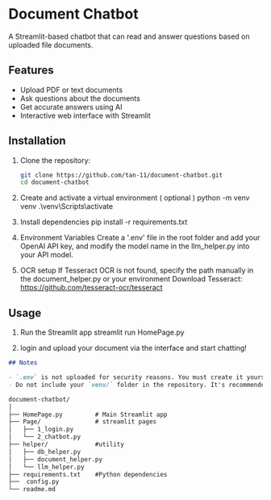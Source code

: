 # Document Chatbot

A Streamlit-based chatbot that can read and answer questions based on uploaded file documents.

## Features

- Upload PDF or text documents
- Ask questions about the documents
- Get accurate answers using AI
- Interactive web interface with Streamlit

## Installation

1. Clone the repository:
   ```bash
   git clone https://github.com/tan-11/document-chatbot.git
   cd document-chatbot

2. Create and activate a virtual environment ( optional )
    python -m venv venv
    .\venv\Scripts\activate

3. Install dependencies
    pip install -r requirements.txt

4. Environment Variables
    Create a '.env' file in the root folder and add your OpenAI API key, and modify the model name in the llm_helper.py into your API model.

5. OCR setup
    If Tesseract OCR is not found, specify the path manually in the document_helper.py or your environment
    Download Tesseract: https://github.com/tesseract-ocr/tesseract

## Usage
1. Run the Streamlit app
    streamlit run HomePage.py

2. login and upload your document via the interface and start chatting!

```markdown
## Notes

- `.env` is not uploaded for security reasons. You must create it yourself.
- Do not include your `venv/` folder in the repository. It's recommended to use `.gitignore` to exclude it.

document-chatbot/
│
├── HomePage.py         # Main Streamlit app
├── Page/               # streamlit pages
│   ├──	1_login.py
│   └──	2_chatbot.py          
├──	helper/             #utility
│   ├──	db_helper.py
│   ├──	document_helper.py
│   └──	llm_helper.py
├── requirements.txt    #Python dependencies
├──	 config.py
└──	readme.md            
